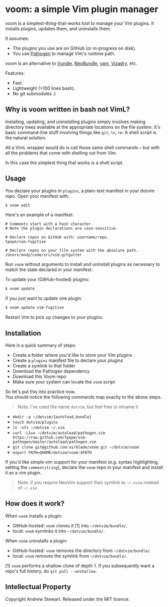 # voom: a simple Vim plugin manager

voom is a simplest-thing-that-works tool to manage your Vim plugins.  It installs plugins, updates them, and uninstalls them.

It assumes:

- The plugins you use are on GitHub (or in-progress on disk).
- You use [Pathogen][] to manage Vim's runtime path.

voom is an alternative to [Vundle][], [NeoBundle][], [vam][], [Vizadry][], etc.

Features:

* Fast.
* Lightweight (&gt;100 lines bash).
* No git submodules :)


## Why is voom written in bash not VimL?

Installing, updating, and uninstalling plugins simply involves making directory trees available at the appropriate locations on the file system.  It's basic command-line stuff involving things like `git`, `ln`, `rm`.  A shell script is the natural solution.

All a VimL wrapper would do is call those same shell commands – but with all the problems that come with shelling out from Vim.

In this case the simplest thing that works is a shell script.


## Usage

You declare your plugins in `plugins`, a plain-text manifest in your dotvim repo.  Open your manifest with:

```sh
$ voom edit
```

Here's an example of a manifest:

```
# Comments start with a hash character.
# Note the plugin declarations are case-sensitive.

# Declare repos on GitHub with: username/repo.
tpope/vim-fugitive

# Declare repos on your file system with the absolute path.
/Users/andy/code/src/vim-gitgutter
```

Run `voom` without arguments to install and uninstall plugins as necessary to match the state declared in your manifest.

To update your (GitHub-hosted) plugins:

```sh
$ voom update
```

If you just want to update one plugin:

```sh
$ voom update vim-fugitive
```

Restart Vim to pick up changes to your plugins.


## Installation

Here is a quick summary of steps:

- Create a folder where you'd like to store your Vim plugins
- Create a `plugins` manifest file to declare your plugins
- Create a symlink to that folder
- Download the Pathogen dependency
- Download this Voom repo
- Make sure your system can locate the `voom` script

So let's put this into practice now.  
You should notice the following commands map exactly to the above steps.

> Note: I've used the name `dotvim`, but feel free to rename it

- `mkdir -p ~/dotvim/{autoload,bundle}`
- `touch dotvim/plugins`
- `ln -nfs ~/dotvim ~/.vim`
- `curl -LSso ~/dotvim/autoload/pathogen.vim https://raw.github.com/tpope/vim-pathogen/master/autoload/pathogen.vim`
- `git clone git@github.com:airblade/voom.git ~/dotvim/voom`
- `export PATH=$HOME/dotvim/voom:$PATH`

If you'd like simple vim support for your manifest (e.g. syntax highlighting, setting the `commentstring`), declare the `voom` repo in your manifest and install it as a vim plugin.

> Note: if you require NeoVim support then symlink to `~/.nvim` instead of `~/.vim`

## How does it work?

When `voom` installs a plugin:

- GitHub-hosted: `voom` clones it [1] into `~/dotvim/bundle/`.
- local: `voom` symlinks it into `~/dotvim/bundle/`.

When `voom` uninstalls a plugin:

- GitHub-hosted: `voom` removes the directory from `~/dotvim/bundle/`.
- local: `voom` removes the symlink from `~/dotvim/bundle/`.

[1] `voom` performs a shallow clone of depth 1.  If you subsequently want a repo's full history, do `git pull --unshallow`.

  [pathogen]: https://github.com/tpope/vim-pathogen
  [vundle]: https://github.com/gmarik/vundle.vim
  [NeoBundle]: https://github.com/Shougo/neobundle.vim
  [vam]: https://github.com/MarcWeber/vim-addon-manager
  [vizadry]: https://github.com/ardagnir/vizardry

## Intellectual Property

Copyright Andrew Stewart.  Released under the MIT licence.
